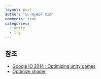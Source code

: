 ```yaml
---
layout: post
author: "Su-Hyeok Kim"
comments: true
categories:
  - unity
  - try
---
```



<!--
  batching, drawcall, setpass

  1. 메쉬 한개로 합치기
  2. 매터리얼 한개로 합치기
-->

## 참조

 - [Google IO 2014 : Optimizing unity games](https://www.slideshare.net/AlexanderDolbilov/google-i-o-2014)
 - [Optimize shader](http://shimans.tistory.com/41)
